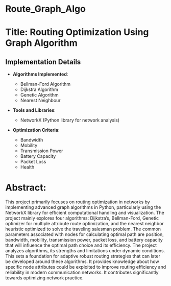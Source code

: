 # Route_Graph_Algo

# Title: Routing Optimization Using Graph Algorithm  

## Implementation Details

- **Algorithms Implemented**:
  - Bellman-Ford Algorithm
  - Dijkstra Algorithm
  - Genetic Algorithm
  - Nearest Neighbour

- **Tools and Libraries**:
  - NetworkX (Python library for network analysis)

- **Optimization Criteria**:
  - Bandwidth
  - Mobility
  - Transmission Power
  - Battery Capacity
  - Packet Loss
  - Health

# Abstract:
This project primarily focuses on routing optimization in networks by implementing 
advanced graph algorithms in Python, particularly using the NetworkX library for efficient 
computational handling and visualization. The project mainly explores four algorithms: 
Dijkstra’s, Bellman-Ford, Genetic optimizer for multiple attribute route optimization, and 
the nearest neighbor heuristic optimized to solve the traveling salesman problem. The 
common parameters associated with nodes for calculating optimal path are position, 
bandwidth, mobility, transmission power, packet loss, and battery capacity that will 
influence the optimal path choice and its efficiency. The project analyzes algorithms, its 
strengths and limitations under dynamic conditions. This sets a foundation for adaptive 
robust routing strategies that can later be developed around these algorithms. It provides 
knowledge about how specific node attributes could be exploited to improve routing 
efficiency and reliability in modern communication networks. It contributes significantly 
towards optimizing network practice.
